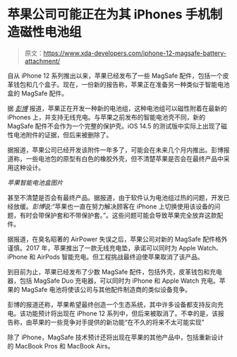 # 苹果公司可能正在为其 iPhones 手机制造磁性电池组

> 原文：<https://www.xda-developers.com/iphone-12-magsafe-battery-attachment/>

自从 iPhone 12 系列推出以来，苹果已经发布了一些 MagSafe 配件，包括一个皮革钱包和几个盒子。现在，一份新的报告称，苹果正在准备另一种类似于智能电池盒的 MagSafe 配件。

据 *[彭博](https://www.bloomberg.com/news/articles/2021-02-19/apple-is-working-on-magnetic-battery-pack-attachment-for-iphones)* 报道，苹果正在开发一种新的电池组，这种电池组可以磁性附着在最新的 iPhones 上，并支持无线充电。与苹果之前发布的智能电池壳不同，新的 MagSafe 配件不会作为一个完整的保护壳。iOS 14.5 的测试版中实际上出现了磁性电池附件的证据，但后来被删除了。

据报道，苹果公司已经开发该附件一年多了，可能会在未来几个月内推出。彭博报道称，一些电池包的原型有白色的橡胶外壳，但不清楚苹果是否会在最终产品中采用这种设计。

*苹果智能电池盒图片*

甚至不清楚是否会有最终产品。据报道，由于软件认为电池组过热的问题，开发已经放缓。*彭博*说:“苹果也一直在努力解决顾客在 iPhone 上切换使用该设备的问题，有时会带保护套和不带保护套。”。这些问题可能会导致苹果完全放弃这款配件。

据报道，在臭名昭著的 AirPower 失误之后，苹果公司对新的 MagSafe 配件格外谨慎。2017 年，苹果推出了一款无线充电垫，承诺可以同时为 Apple Watch、iPhone 和 AirPods 智能充电。但工程挑战最终迫使苹果取消了该产品。

到目前为止，苹果已经发布了少数 MagSafe 配件，包括外壳，皮革钱包和充电器，包括 MagSafe Duo 充电器，可以同时为 iPhone 和 Apple Watch 充电。苹果的 MagSafe 电池将使该公司与其他配件制造商的类似设备竞争。

彭博的报道还称，苹果希望最终创造一个生态系统，其中许多设备都支持反向充电。该功能预计将出现在 iPhone 12 系列中，但后来被取消了。不幸的是，该报告称，由苹果的一些竞争对手提供的新功能“在不久的将来不太可能实现”

除了 iPhone，MagSafe 技术预计还将出现在苹果的其他产品中，包括重新设计的 MacBook Pros 和 MacBook Airs。
